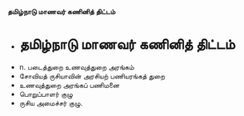 **தமிழ்நாடு மாணவர் கணினித் திட்டம்**
- # தமிழ்நாடு மாணவர் கணினித் திட்டம்
- n. படைத்துறை உணவுத்துறை அரங்கம்
- சோவியத் ருசியாவின் அரசியற் பணியரங்கத் துறை
- உணவுத்துறை அரங்கப் பணிமனை
- பொறுப்பாளர் குழு
- ருசிய அமைச்சர் குழு.

